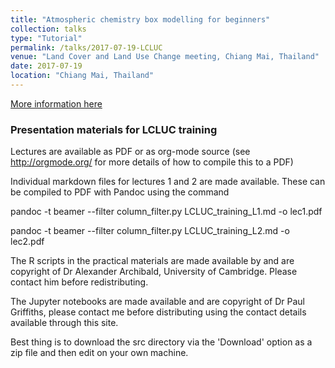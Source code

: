 ```yaml
---
title: "Atmospheric chemistry box modelling for beginners"
collection: talks
type: "Tutorial"
permalink: /talks/2017-07-19-LCLUC
venue: "Land Cover and Land Use Change meeting, Chiang Mai, Thailand"
date: 2017-07-19
location: "Chiang Mai, Thailand"
---
```


[More information here](https://github.com/ptg21/LCLUC_box_model_training)

### Presentation materials for LCLUC training

Lectures are available as PDF or as org-mode source (see http://orgmode.org/ for more details of how to compile this to a PDF)

Individual markdown files for lectures 1 and 2 are made available. These can be compiled to PDF with Pandoc using the command

pandoc -t beamer --filter column_filter.py LCLUC_training_L1.md -o lec1.pdf

pandoc -t beamer --filter column_filter.py LCLUC_training_L2.md -o lec2.pdf

The R scripts in the practical materials are made available by and are copyright of Dr Alexander Archibald, University of Cambridge. Please contact him before redistributing.

The Jupyter notebooks are made available and are copyright of Dr Paul Griffiths, please contact me before distributing using the contact details available through this site.

Best thing is to download the src directory via the 'Download' option as a zip file and then edit on your own machine.
